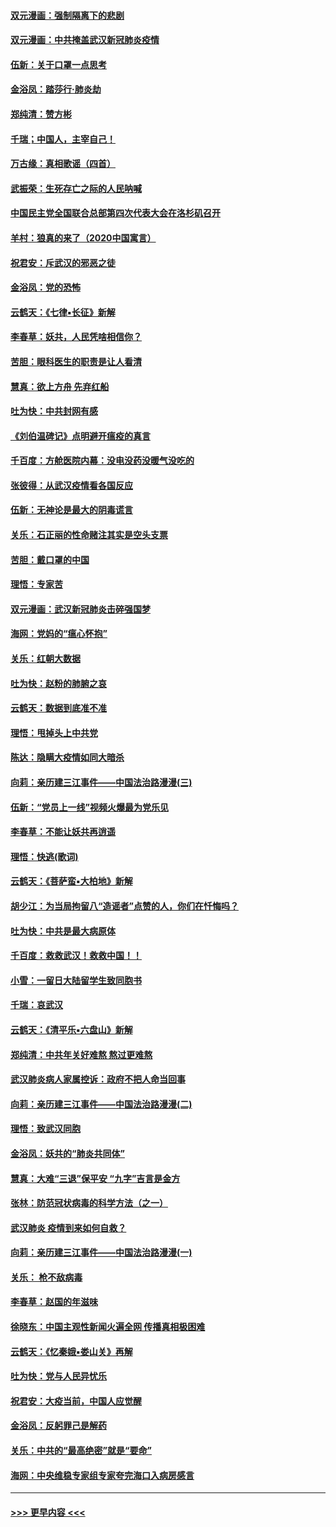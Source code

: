 #### [双元漫画：强制隔离下的悲剧](../pages/nsc993/n11859244.md?t=02110422) 
#### [双元漫画：中共掩盖武汉新冠肺炎疫情](../pages/nsc993/n11858249.md?t=02110422) 
#### [伍新：关于口罩一点思考](../pages/nsc993/n11859195.md?t=02110422) 
#### [金浴凤：踏莎行‧肺炎劫](../pages/nsc993/n11858227.md?t=02110422) 
#### [郑纯清：赞方彬](../pages/nsc993/n11856803.md?t=02110422) 
#### [千瑞；中国人，主宰自己！](../pages/nsc993/n11856793.md?t=02110422) 
#### [万古缘：真相歌谣（四首）](../pages/nsc993/n11856263.md?t=02110422) 
#### [武振荣：生死存亡之际的人民呐喊](../pages/nsc993/n11856256.md?t=02110422) 
#### [中国民主党全国联合总部第四次代表大会在洛杉矶召开](../pages/nsc993/n11856344.md?t=02110422) 
#### [羊村：狼真的来了（2020中国寓言）](../pages/nsc993/n11856229.md?t=02110422) 
#### [祝君安：斥武汉的邪恶之徒](../pages/nsc993/n11855861.md?t=02110422) 
#### [金浴凤：党的恐怖](../pages/nsc993/n11855849.md?t=02110422) 
#### [云鹤天：《七律▪长征》新解](../pages/nsc993/n11855479.md?t=02110422) 
#### [李春草：妖共，人民凭啥相信你？](../pages/nsc993/n11855196.md?t=02110422) 
#### [苦胆：眼科医生的职责是让人看清](../pages/nsc993/n11853840.md?t=02110422) 
#### [慧真：欲上方舟 先弃红船](../pages/nsc993/n11853483.md?t=02110422) 
#### [吐为快：中共封网有感](../pages/nsc993/n11852575.md?t=02110422) 
#### [《刘伯温碑记》点明避开瘟疫的真言](../pages/nsc993/n11852128.md?t=02110422) 
#### [千百度：方舱医院内幕：没电没药没暖气没吃的](../pages/nsc993/n11850211.md?t=02110422) 
#### [张彼得：从武汉疫情看各国反应](../pages/nsc993/n11850102.md?t=02110422) 
#### [伍新：无神论是最大的阴毒谎言](../pages/nsc993/n11846129.md?t=02110422) 
#### [关乐：石正丽的性命赌注其实是空头支票](../pages/nsc993/n11846109.md?t=02110422) 
#### [苦胆：戴口罩的中国](../pages/nsc993/n11845576.md?t=02110422) 
#### [理悟：专家苦](../pages/nsc993/n11845564.md?t=02110422) 
#### [双元漫画：武汉新冠肺炎击碎强国梦](../pages/nsc993/n11843320.md?t=02110422) 
#### [海网：党妈的“瘟心怀抱”](../pages/nsc993/n11840740.md?t=02110422) 
#### [关乐：红朝大数据](../pages/nsc993/n11840675.md?t=02110422) 
#### [吐为快：赵粉的肺腑之哀](../pages/nsc993/n11840618.md?t=02110422) 
#### [云鹤天：数据到底准不准](../pages/nsc993/n11840325.md?t=02110422) 
#### [理悟：甩掉头上中共党](../pages/nsc993/n11838826.md?t=02110422) 
#### [陈达：隐瞒大疫情如同大暗杀](../pages/nsc993/n11838771.md?t=02110422) 
#### [向莉：亲历建三江事件——中国法治路漫漫(三)](../pages/nsc993/n11831825.md?t=02110422) 
#### [伍新：“党员上一线”视频火爆最为党乐见](../pages/nsc993/n11838200.md?t=02110422) 
#### [李春草：不能让妖共再逍遥](../pages/nsc993/n11838102.md?t=02110422) 
#### [理悟：快逃(歌词)](../pages/nsc993/n11838083.md?t=02110422) 
#### [云鹤天：《菩萨蛮▪大柏地》新解](../pages/nsc993/n11838059.md?t=02110422) 
#### [胡少江：为当局拘留八“造谣者”点赞的人，你们在忏悔吗？](../pages/nsc993/n11836801.md?t=02110422) 
#### [吐为快：中共是最大病原体](../pages/nsc993/n11836748.md?t=02110422) 
#### [千百度：救救武汉！救救中国！！](../pages/nsc993/n11836145.md?t=02110422) 
#### [小雪：一留日大陆留学生致同胞书](../pages/nsc993/n11834624.md?t=02110422) 
#### [千瑞：哀武汉](../pages/nsc993/n11833647.md?t=02110422) 
#### [云鹤天：《清平乐▪六盘山》新解](../pages/nsc993/n11833611.md?t=02110422) 
#### [郑纯清：中共年关好难熬 熬过更难熬](../pages/nsc993/n11833489.md?t=02110422) 
#### [武汉肺炎病人家属控诉：政府不把人命当回事](../pages/nsc993/n11833205.md?t=02110422) 
#### [向莉：亲历建三江事件——中国法治路漫漫(二)](../pages/nsc993/n11829102.md?t=02110422) 
#### [理悟：致武汉同胞](../pages/nsc993/n11831522.md?t=02110422) 
#### [金浴凤：妖共的“肺炎共同体”](../pages/nsc993/n11829448.md?t=02110422) 
#### [慧真：大难“三退”保平安 “九字”吉言是金方](../pages/nsc993/n11829501.md?t=02110422) 
#### [张林：防范冠状病毒的科学方法（之一）](../pages/nsc993/n11828618.md?t=02110422) 
#### [武汉肺炎 疫情到来如何自救？](../pages/nsc993/n11827632.md?t=02110422) 
#### [向莉：亲历建三江事件——中国法治路漫漫(一)](../pages/nsc993/n11827190.md?t=02110422) 
#### [关乐： 枪不敌病毒](../pages/nsc993/n11826746.md?t=02110422) 
#### [李春草：赵国的年滋味](../pages/nsc993/n11826321.md?t=02110422) 
#### [徐晓东：中国主观性新闻火遍全网 传播真相极困难](../pages/nsc993/n11826508.md?t=02110422) 
#### [云鹤天：《忆秦娥▪娄山关》再解](../pages/nsc993/n11824682.md?t=02110422) 
#### [吐为快：党与人民异忧乐](../pages/nsc993/n11824660.md?t=02110422) 
#### [祝君安：大疫当前，中国人应觉醒](../pages/nsc993/n11821946.md?t=02110422) 
#### [金浴凤：反躬罪己是解药](../pages/nsc993/n11820280.md?t=02110422) 
#### [关乐：中共的“最高绝密”就是“要命”](../pages/nsc993/n11816946.md?t=02110422) 
#### [海网：中央维稳专家组专家夸完海口入病房感言](../pages/nsc993/n11815138.md?t=02110422) 

----
#### [ >>> 更早内容 <<< ](../indexes/nsc993-earlier.md)
